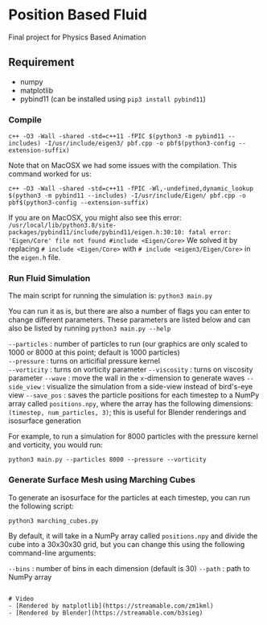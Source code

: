 # Position Based Fluid
Final project for Physics Based Animation

## Requirement

- numpy
- matplotlib
- pybind11 (can be installed using `pip3 install pybind11`)

### Compile
```
c++ -O3 -Wall -shared -std=c++11 -fPIC $(python3 -m pybind11 --includes) -I/usr/include/eigen3/ pbf.cpp -o pbf$(python3-config --extension-suffix)
```

Note that on MacOSX we had some issues with the compilation. This command worked for us:

```
c++ -O3 -Wall -shared -std=c++11 -fPIC -Wl,-undefined,dynamic_lookup $(python3 -m pybind11 --includes) -I/usr/include/Eigen/ pbf.cpp -o pbf$(python3-config --extension-suffix)
```
If you are on MacOSX, you might also see this error: 
`/usr/local/lib/python3.8/site-packages/pybind11/include/pybind11/eigen.h:30:10: fatal error: 'Eigen/Core' file not found #include <Eigen/Core>`
We solved it by replacing `# include <Eigen/Core>` with `# include <eigen3/Eigen/Core>` in the `eigen.h` file.


### Run Fluid Simulation

The main script for running the simulation is:
`python3 main.py`

You can run it as is, but there are also a number of flags you can enter to change different parameters. These parameters are listed below and can also be listed by running `python3 main.py --help`

`--particles` : number of particles to run (our graphics are only scaled to 1000 or 8000 at this point; default is 1000 particles)\
`--pressure` : turns on articifial pressure kernel  
`--vorticity` : turns on vorticity parameter
`--viscosity` : turns on viscosity parameter 
`--wave` : move the wall in the `x`-dimension to generate waves
`--side_view` : visualize the simulation from a side-view instead of bird's-eye view 
`--save_pos` : saves the particle positions for each timestep to a NumPy array called `positions.npy`, where the array has the following dimensions: `(timestep, num_particles, 3)`; this is useful for Blender renderings and isosurface generation

For example, to run a simulation for 8000 particles with the pressure kernel and vorticity, you would run:

`python3 main.py --particles 8000 --pressure --vorticity`

### Generate Surface Mesh using Marching Cubes

To generate an isosurface for the particles at each timestep, you can run the following script:

`python3 marching_cubes.py`

By default, it will take in a NumPy array called `positions.npy` and divide the cube into a 30x30x30 grid, but you can change this using the following command-line arguments:

`--bins` : number of bins in each dimension (default is 30)
`--path` : path to NumPy array 

```

# Video
- [Rendered by matplotlib](https://streamable.com/zm1kml)
- [Rendered by Blender](https://streamable.com/b3sieg)
